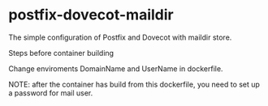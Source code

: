 # postfix-dovecot-maildir
The simple configuration of Postfix and Dovecot with maildir store.

Steps before container building

Change enviroments DomainName and UserName in dockerfile.

NOTE: after the container has build from this dockerfile, you need to set up a password for mail user.
